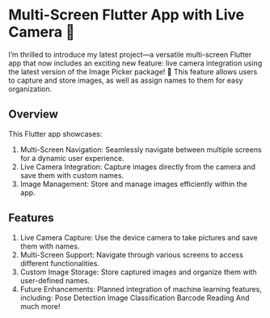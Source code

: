 

# Multi-Screen Flutter App with Live Camera 📸
I’m thrilled to introduce my latest project—a versatile multi-screen Flutter app that now includes an exciting new feature: live camera integration using the latest version of the Image Picker package! 🚀 This feature allows users to capture and store images, as well as assign names to them for easy organization.

## Overview
This Flutter app showcases:

1) Multi-Screen Navigation: Seamlessly navigate between multiple screens for a dynamic user experience.
2) Live Camera Integration: Capture images directly from the camera and save them with custom names.
3) Image Management: Store and manage images efficiently within the app.
## Features
1) Live Camera Capture: Use the device camera to take pictures and save them with names.
2) Multi-Screen Support: Navigate through various screens to access different functionalities.
3) Custom Image Storage: Store captured images and organize them with user-defined names.
4) Future Enhancements: Planned integration of machine learning features, including:
Pose Detection
Image Classification
Barcode Reading
And much more!
